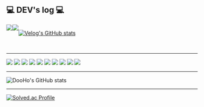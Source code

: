 
<!--
**ODooHo/ODooHO** is a ✨ _special_ ✨ repository because its `README.md` (this file) appears on your GitHub profile.

Here are some ideas to get you started:

- 🔭 I’m currently working on ...
- 🌱 I’m currently learning ...
- 👯 I’m looking to collaborate on ...
- 🤔 I’m looking for help with ...
- 💬 Ask me about ...
- 📫 How to reach me: ...
- 😄 Pronouns: ...
- ⚡ Fun fact: ...
-->
## 💻 DEV's log 💻
<div style="display:flex; flex-direction:row;">
        <a href="https://velog.io/@dhengh0205">
        <img src="https://img.shields.io/badge/Velog-20c997?style=for-the-badge&logo=Vimeo&logoColor=white"> 
    </a>
        <a href="https://doohopp.notion.site/c4ed26832dfe418cac420e32272a529f?pvs=4" target="_blank"><img src="https://img.shields.io/badge/notion-000000?style=flat-square&logo=notion&logoColor=white"/></a>
        
 [![Velog's GitHub stats](https://velog-readme-stats.vercel.app/api?name=dhengh0205)](https://github.com/dhengh0205/velog-readme-stats)
</div>
<br>

<hr />
<a href = "" target="_blank"><img src = "https://img.shields.io/badge/python-3776AB?style=flat-square&logo=python&logoColor=white"></a>
<a href="버튼을 눌렀을 때 이동할 링크" target="_blank"><img src="https://img.shields.io/badge/typescript-3178C6.svg?style=flat-square&logo=typescript&logoColor=white"/></a>
<a href="버튼을 눌렀을 때 이동할 링크" target="_blank"><img src="https://img.shields.io/badge/c/c++-%2300599C.svg?style=flat-square&logo=c%2B%2B&logoColor=white"/></a>
<a href="버튼을 눌렀을 때 이동할 링크" target="_blank"><img src="https://img.shields.io/badge/java-%23ED8B00.svg?style=flat-square&logo=java&logoColor=white"/></a>
<a href="버튼을 눌렀을 때 이동할 링크" target="_blank"><img src="https://img.shields.io/badge/mysql-4479A1.svg?style=flat-square&logo=mysql&logoColor=white"/></a>
<a href="버튼을 눌렀을 때 이동할 링크" target="_blank"><img src="https://img.shields.io/badge/mariadb-003545.svg?style=flat-square&logo=mariadb&logoColor=white"/></a>
<a href="버튼을 눌렀을 때 이동할 링크" target="_blank"><img src="https://img.shields.io/badge/mongodb-47A248.svg?style=flat-square&logo=mongodb&logoColor=white"/></a>
<a href="버튼을 눌렀을 때 이동할 링크" target="_blank"><img src="https://img.shields.io/badge/spring-%236DB33F.svg?style=flat-square&logo=spring&logoColor=white"/></a>
<a href="버튼을 눌렀을 때 이동할 링크" target="_blank"><img src="https://img.shields.io/badge/springboot-%236DB33F.svg?style=flat-square&logo=springboot&logoColor=white"/></a>
<a href="버튼을 눌렀을 때 이동할 링크" target="_blank"><img src="https://img.shields.io/badge/Selenium-43B02A.svg?style=flat-square&logo=selenium&logoColor=white"/></a>

<hr />

![DooHo's GitHub stats](https://github-readme-stats.vercel.app/api?username=ODooHo&show_icons=true&theme=swift)

<hr />

[![Solved.ac Profile](http://mazassumnida.wtf/api/v2/generate_badge?boj=dhengh0205)](https://solved.ac/dhengh0205/)

